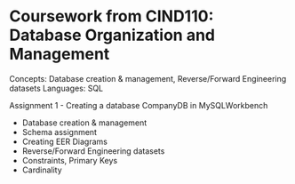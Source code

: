 # Coursework from CIND110: Database Organization and Management
Concepts: Database creation & management, Reverse/Forward Engineering datasets
Languages: SQL

Assignment 1 - Creating a database CompanyDB in MySQLWorkbench
- Database creation & management
- Schema assignment
- Creating EER Diagrams
- Reverse/Forward Engineering datasets
- Constraints, Primary Keys
- Cardinality 
